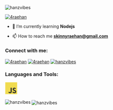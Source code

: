 <p align="left"> <img src="https://komarev.com/ghpvc/?username=hanzvibes&label=Profile%20views&color=0e75b6&style=flat" alt="hanzvibes" /> </p>

<p align="left"> <a href="https://twitter.com/4raehan" target="blank"><img src="https://img.shields.io/twitter/follow/4raehan?logo=twitter&style=for-the-badge" alt="4raehan" /></a> </p>

- 🌱 I’m currently learning **Nodejs**

- 📫 How to reach me **skinnyraehan@gmail.com**

<h3 align="left">Connect with me:</h3>
<p align="left">
<a href="https://twitter.com/4raehan" target="blank"><img align="center" src="https://raw.githubusercontent.com/rahuldkjain/github-profile-readme-generator/master/src/images/icons/Social/twitter.svg" alt="4raehan" height="30" width="40" /></a>
<a href="https://fb.com/4raehan" target="blank"><img align="center" src="https://raw.githubusercontent.com/rahuldkjain/github-profile-readme-generator/master/src/images/icons/Social/facebook.svg" alt="4raehan" height="30" width="40" /></a>
<a href="https://instagram.com/hanzvibes" target="blank"><img align="center" src="https://raw.githubusercontent.com/rahuldkjain/github-profile-readme-generator/master/src/images/icons/Social/instagram.svg" alt="hanzvibes" height="30" width="40" /></a>
</p>

<h3 align="left">Languages and Tools:</h3>
<p align="left"> <a href="https://developer.mozilla.org/en-US/docs/Web/JavaScript" target="_blank" rel="noreferrer"> <img src="https://raw.githubusercontent.com/devicons/devicon/master/icons/javascript/javascript-original.svg" alt="javascript" width="40" height="40"/> </a> </p>

<p><img align="left" src="https://github-readme-stats.vercel.app/api/top-langs?username=hanzvibes&show_icons=true&locale=en&layout=compact" alt="hanzvibes" /></p>

<p>&nbsp;<img align="center" src="https://github-readme-stats.vercel.app/api?username=hanzvibes&show_icons=true&locale=en" alt="hanzvibes" /></p>
